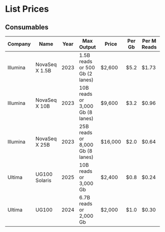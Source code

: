 # List Prices

## Consumables

| Company  | Name           | Year | Max Output                      | Price   | Per Gb  | Per M Reads | Source  |
|----------|----------------|------|---------------------------------|---------|---------|-------------|---------|
| Illumina | NovaSeq X 1.5B | 2023 | 1.5B reads or 500 Gb (2 lanes)  | $2,600  | $5.2    | $1.73       | [Genohub](https://genohub.com/ngs-sequencer/2/illumina-novaseq-x/) |
| Illumina | NovaSeq X 10B  | 2023 | 10B reads or 3,000 Gb (8 lanes) | $9,600  | $3.2    | $0.96       | [Genohub](https://genohub.com/ngs-sequencer/2/illumina-novaseq-x/) |
| Illumina | NovaSeq X 25B  | 2023 | 25B reads or 8,000 Gb (8 lanes) | $16,000 | $2.0    | $0.64       | [Genohub](https://genohub.com/ngs-sequencer/2/illumina-novaseq-x/) |
| Ultima   | UG100 Solaris  | 2025 | 10B reads or 3,000 Gb           | $2,400  | $0.8    | $0.24       | [Ultima](https://www.ultimagenomics.com/products/ug-100-sequencing-platform/) |
| Ultima   | UG100          | 2024 | 6.7B reads or 2,000 Gb          | $2,000  | $1.0    | $0.30       | [Ultima](https://www.ultimagenomics.com/products/ug-100-sequencing-platform/) |



